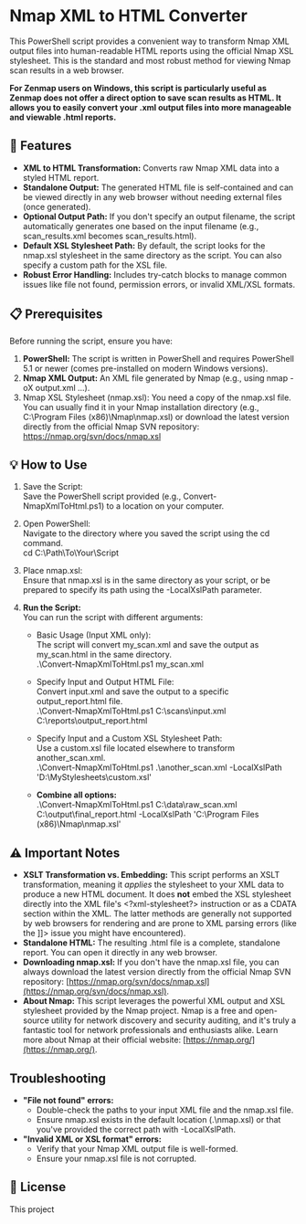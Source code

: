 # **Nmap XML to HTML Converter**

This PowerShell script provides a convenient way to transform Nmap XML output files into human-readable HTML reports using the official Nmap XSL stylesheet. This is the standard and most robust method for viewing Nmap scan results in a web browser.

**For Zenmap users on Windows, this script is particularly useful as Zenmap does not offer a direct option to save scan results as HTML. It allows you to easily convert your .xml output files into more manageable and viewable .html reports.**

## **🚀 Features**

* **XML to HTML Transformation:** Converts raw Nmap XML data into a styled HTML report.  
* **Standalone Output:** The generated HTML file is self-contained and can be viewed directly in any web browser without needing external files (once generated).  
* **Optional Output Path:** If you don't specify an output filename, the script automatically generates one based on the input filename (e.g., scan\_results.xml becomes scan\_results.html).  
* **Default XSL Stylesheet Path:** By default, the script looks for the nmap.xsl stylesheet in the same directory as the script. You can also specify a custom path for the XSL file.  
* **Robust Error Handling:** Includes try-catch blocks to manage common issues like file not found, permission errors, or invalid XML/XSL formats.

## **📋 Prerequisites**

Before running the script, ensure you have:

1. **PowerShell:** The script is written in PowerShell and requires PowerShell 5.1 or newer (comes pre-installed on modern Windows versions).  
2. **Nmap XML Output:** An XML file generated by Nmap (e.g., using nmap \-oX output.xml ...).  
3. Nmap XSL Stylesheet (nmap.xsl): You need a copy of the nmap.xsl file. You can usually find it in your Nmap installation directory (e.g., C:\\Program Files (x86)\\Nmap\\nmap.xsl) or download the latest version directly from the official Nmap SVN repository:  
   https://nmap.org/svn/docs/nmap.xsl

## **💡 How to Use**

1. Save the Script:  
   Save the PowerShell script provided (e.g., Convert-NmapXmlToHtml.ps1) to a location on your computer.  
2. Open PowerShell:  
   Navigate to the directory where you saved the script using the cd command.  
   cd C:\\Path\\To\\Your\\Script

3. Place nmap.xsl:  
   Ensure that nmap.xsl is in the same directory as your script, or be prepared to specify its path using the \-LocalXslPath parameter.  
4. **Run the Script:**  
   You can run the script with different arguments:  
   * Basic Usage (Input XML only):  
     The script will convert my\_scan.xml and save the output as my\_scan.html in the same directory.  
     .\\Convert-NmapXmlToHtml.ps1 my\_scan.xml

   * Specify Input and Output HTML File:  
     Convert input.xml and save the output to a specific output\_report.html file.  
     .\\Convert-NmapXmlToHtml.ps1 C:\\scans\\input.xml C:\\reports\\output\_report.html

   * Specify Input and a Custom XSL Stylesheet Path:  
     Use a custom.xsl file located elsewhere to transform another\_scan.xml.  
     .\\Convert-NmapXmlToHtml.ps1 .\\another\_scan.xml \-LocalXslPath 'D:\\MyStylesheets\\custom.xsl'

   * **Combine all options:**  
     .\\Convert-NmapXmlToHtml.ps1 C:\\data\\raw\_scan.xml C:\\output\\final\_report.html \-LocalXslPath 'C:\\Program Files (x86)\\Nmap\\nmap.xsl'

## **⚠️ Important Notes**

* **XSLT Transformation vs. Embedding:** This script performs an XSLT transformation, meaning it *applies* the stylesheet to your XML data to produce a new HTML document. It does **not** embed the XSL stylesheet directly into the XML file's \<?xml-stylesheet?\> instruction or as a CDATA section within the XML. The latter methods are generally not supported by web browsers for rendering and are prone to XML parsing errors (like the \]\]\> issue you might have encountered).  
* **Standalone HTML:** The resulting .html file is a complete, standalone report. You can open it directly in any web browser.  
* **Downloading nmap.xsl:** If you don't have the nmap.xsl file, you can always download the latest version directly from the official Nmap SVN repository: [https://nmap.org/svn/docs/nmap.xsl](https://nmap.org/svn/docs/nmap.xsl).  
* **About Nmap:** This script leverages the powerful XML output and XSL stylesheet provided by the Nmap project. Nmap is a free and open-source utility for network discovery and security auditing, and it's truly a fantastic tool for network professionals and enthusiasts alike. Learn more about Nmap at their official website: [https://nmap.org/](https://nmap.org/).

## **Troubleshooting**

* **"File not found" errors:**  
  * Double-check the paths to your input XML file and the nmap.xsl file.  
  * Ensure nmap.xsl exists in the default location (.\\nmap.xsl) or that you've provided the correct path with \-LocalXslPath.  
* **"Invalid XML or XSL format" errors:**  
  * Verify that your Nmap XML output file is well-formed.  
  * Ensure your nmap.xsl file is not corrupted.

## **📄 License**

This project